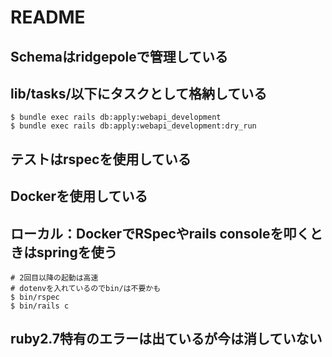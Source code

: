 # README

## Schemaはridgepoleで管理している
## lib/tasks/以下にタスクとして格納している
```
$ bundle exec rails db:apply:webapi_development
$ bundle exec rails db:apply:webapi_development:dry_run
```
## テストはrspecを使用している
## Dockerを使用している
## ローカル：DockerでRSpecやrails consoleを叩くときはspringを使う
```
# 2回目以降の起動は高速
# dotenvを入れているのでbin/は不要かも
$ bin/rspec
$ bin/rails c
```

## ruby2.7特有のエラーは出ているが今は消していない
